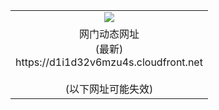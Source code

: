 ﻿<table>
  <tr></tr>
  <tr><td colspan=2 align=center><img src="https://d1i1d32v6mzu4s.cloudfront.net/Up/oGate.jpg" /></td></tr>
  <tr><td colspan=2 align=center>网门动态网址<br/>(最新)
<br>https://d1i1d32v6mzu4s.cloudfront.net
<br/><br/>(以下网址可能失效)
    </td>
  </tr>
</table>
